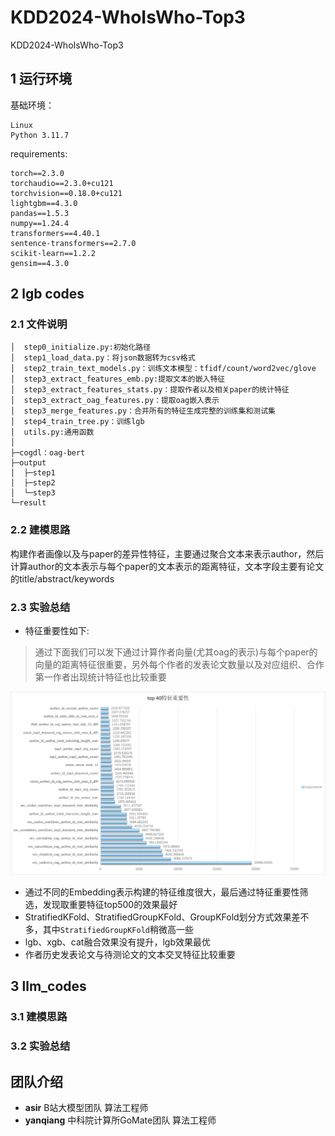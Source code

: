 # KDD2024-WhoIsWho-Top3
KDD2024-WhoIsWho-Top3

## 1 运行环境
基础环境：
```text
Linux
Python 3.11.7
```
requirements:
```text
torch==2.3.0
torchaudio==2.3.0+cu121
torchvision==0.18.0+cu121
lightgbm==4.3.0
pandas==1.5.3
numpy==1.24.4
transformers==4.40.1
sentence-transformers==2.7.0
scikit-learn==1.2.2
gensim==4.3.0
```


## 2 lgb codes

### 2.1 文件说明
```text
│  step0_initialize.py:初始化路径
│  step1_load_data.py：将json数据转为csv格式
│  step2_train_text_models.py：训练文本模型：tfidf/count/word2vec/glove
│  step3_extract_features_emb.py:提取文本的嵌入特征
│  step3_extract_features_stats.py：提取作者以及相关paper的统计特征
│  step3_extract_oag_features.py：提取oag嵌入表示
│  step3_merge_features.py：合并所有的特征生成完整的训练集和测试集
│  step4_train_tree.py：训练lgb
│  utils.py:通用函数
│
├─cogdl：oag-bert
├─output
│  ├─step1
│  ├─step2
│  └─step3
└─result
```

### 2.2 建模思路
构建作者画像以及与paper的差异性特征，主要通过聚合文本来表示author，然后计算author的文本表示与每个paper的文本表示的距离特征，文本字段主要有论文的title/abstract/keywords

### 2.3 实验总结
- 特征重要性如下:

> 通过下面我们可以发下通过计算作者向量(尤其oag的表示)与每个paper的向量的距离特征很重要，另外每个作者的发表论文数量以及对应组织、合作第一作者出现统计特征也比较重要

![imp](resources/imp.png)

- 通过不同的Embedding表示构建的特征维度很大，最后通过特征重要性筛选，发现取重要特征top500的效果最好
- StratifiedKFold、StratifiedGroupKFold、GroupKFold划分方式效果差不多，其中`StratifiedGroupKFold`稍微高一些
- lgb、xgb、cat融合效果没有提升，lgb效果最优
- 作者历史发表论文与待测论文的文本交叉特征比较重要


## 3 llm_codes

### 3.1 建模思路

### 3.2 实验总结

## 团队介绍
- **asir** B站大模型团队 算法工程师
- **yanqiang** 中科院计算所GoMate团队 算法工程师
